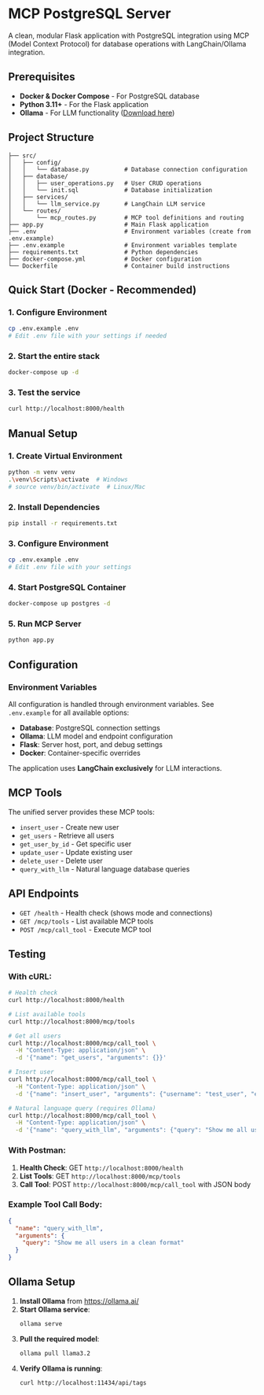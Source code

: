 # MCP PostgreSQL Server

A clean, modular Flask application with PostgreSQL integration using MCP (Model Context Protocol) for database operations with LangChain/Ollama integration.

## Prerequisites

- **Docker & Docker Compose** - For PostgreSQL database
- **Python 3.11+** - For the Flask application
- **Ollama** - For LLM functionality ([Download here](https://ollama.ai/))

## Project Structure

```
├── src/
│   ├── config/
│   │   └── database.py          # Database connection configuration
│   ├── database/
│   │   ├── user_operations.py   # User CRUD operations
│   │   └── init.sql             # Database initialization
│   ├── services/
│   │   └── llm_service.py       # LangChain LLM service
│   └── routes/
│       └── mcp_routes.py        # MCP tool definitions and routing
├── app.py                       # Main Flask application
├── .env                         # Environment variables (create from .env.example)
├── .env.example                 # Environment variables template
├── requirements.txt             # Python dependencies
├── docker-compose.yml           # Docker configuration
└── Dockerfile                   # Container build instructions
```

## Quick Start (Docker - Recommended)

### 1. Configure Environment
```bash
cp .env.example .env
# Edit .env file with your settings if needed
```

### 2. Start the entire stack
```bash
docker-compose up -d
```

### 3. Test the service
```bash
curl http://localhost:8000/health
```

## Manual Setup

### 1. Create Virtual Environment
```bash
python -m venv venv
.\venv\Scripts\activate  # Windows
# source venv/bin/activate  # Linux/Mac
```

### 2. Install Dependencies
```bash
pip install -r requirements.txt
```

### 3. Configure Environment
```bash
cp .env.example .env
# Edit .env file with your settings
```

### 4. Start PostgreSQL Container
```bash
docker-compose up postgres -d
```

### 5. Run MCP Server
```bash
python app.py
```

## Configuration

### Environment Variables

All configuration is handled through environment variables. See `.env.example` for all available options:

- **Database**: PostgreSQL connection settings
- **Ollama**: LLM model and endpoint configuration  
- **Flask**: Server host, port, and debug settings
- **Docker**: Container-specific overrides

The application uses **LangChain exclusively** for LLM interactions.

## MCP Tools

The unified server provides these MCP tools:
- `insert_user` - Create new user
- `get_users` - Retrieve all users  
- `get_user_by_id` - Get specific user
- `update_user` - Update existing user
- `delete_user` - Delete user
- `query_with_llm` - Natural language database queries

## API Endpoints

- `GET /health` - Health check (shows mode and connections)
- `GET /mcp/tools` - List available MCP tools
- `POST /mcp/call_tool` - Execute MCP tool

## Testing

### With cURL:
```bash
# Health check
curl http://localhost:8000/health

# List available tools
curl http://localhost:8000/mcp/tools

# Get all users
curl http://localhost:8000/mcp/call_tool \
  -H "Content-Type: application/json" \
  -d '{"name": "get_users", "arguments": {}}'

# Insert user
curl http://localhost:8000/mcp/call_tool \
  -H "Content-Type: application/json" \
  -d '{"name": "insert_user", "arguments": {"username": "test_user", "email": "test@example.com", "first_name": "Test", "last_name": "User"}}'

# Natural language query (requires Ollama)
curl http://localhost:8000/mcp/call_tool \
  -H "Content-Type: application/json" \
  -d '{"name": "query_with_llm", "arguments": {"query": "Show me all users"}}'
```

### With Postman:
1. **Health Check**: GET `http://localhost:8000/health`
2. **List Tools**: GET `http://localhost:8000/mcp/tools`
3. **Call Tool**: POST `http://localhost:8000/mcp/call_tool` with JSON body

### Example Tool Call Body:
```json
{
  "name": "query_with_llm",
  "arguments": {
    "query": "Show me all users in a clean format"
  }
}
```

## Ollama Setup

1. **Install Ollama** from https://ollama.ai/
2. **Start Ollama service**:
   ```bash
   ollama serve
   ```
3. **Pull the required model**:
   ```bash
   ollama pull llama3.2
   ```
4. **Verify Ollama is running**:
   ```bash
   curl http://localhost:11434/api/tags
   ```